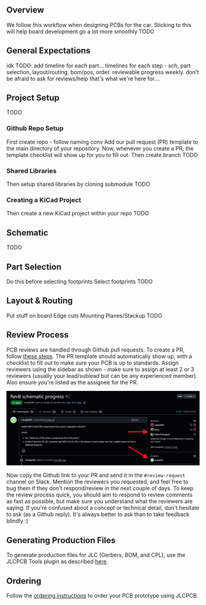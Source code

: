 ## Overview
We follow this workflow when designing PCBs for the car. Sticking to this will help board development go a lot more smoothly
TODO
## General Expectations
idk
TODO: add timeline for each part...
timelines for each step - sch, part selection, layout/routing, bom/pos, order. reviewable progress weekly. don't be afraid to ask for reviews/help that's what we're here for....
## Project Setup
TODO
### Github Repo Setup
First create repo - follow naming conv
Add our pull request (PR) template to the main directory of your repository. Now, whenever you create a PR, the template checklist will show up for you to fill out.
Then create branch
TODO
### Shared Libraries
Then setup shared libraries by cloning submodule
TODO
### Creating a KiCad Project
Then create a new KiCad project within your repo
TODO
## Schematic
TODO
## Part Selection
Do this before selecting footprints
Select footprints
TODO
## Layout & Routing
Put stuff on board
Edge cuts
Mounting
Planes/Stackup
TODO
## Review Process
PCB reviews are handled through Github pull requests. To create a PR, follow [these steps](https://docs.github.com/en/pull-requests/collaborating-with-pull-requests/proposing-changes-to-your-work-with-pull-requests/creating-a-pull-request). The PR template should automatically show up, with a checklist to fill out to make sure your PCB is up to standards. Assign reviewers using the sidebar as shown - make sure to assign at least 2 or 3 reviewers (usually your lead/sublead but can be any experienced member). Also ensure you're listed as the assignee for the PR.

![Assign Github Reviewers](img/GH-Reviewers.png)

Now copy the Github link to your PR and send it in the `#review-request` channel on Slack. Mention the reviewers you requested, and feel free to bug them if they don't respond/review in the next couple of days. To keep the review process quick, you should aim to respond to review comments as fast as possible, but make sure you understand what the reviewers are saying. If you're confused about a concept or technical detail, don't hesitate to ask (as a Github reply). It's always better to ask than to take feedback blindly :)
## Generating Production Files
To generate production files for JLC (Gerbers, BOM, and CPL), use the JLCPCB Tools plugin as described [here](../KiCad-Setup/#kicad-jlcpcb-tools).
## Ordering
Follow the [ordering instructions](../Ordering) to order your PCB prototype using JLCPCB.

